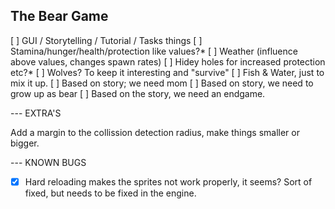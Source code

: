 ## The Bear Game

[ ] GUI / Storytelling / Tutorial / Tasks things
[ ] Stamina/hunger/health/protection like values?*
[ ] Weather (influence above values, changes spawn rates)
[ ] Hidey holes for increased protection etc?*
[ ] Wolves? To keep it interesting and "survive"
[ ] Fish & Water, just to mix it up.
[ ] Based on story; we need mom
[ ] Based on story, we need to grow up as bear
[ ] Based on the story, we need an endgame.

--- EXTRA'S

Add a margin to the collission detection radius, make things smaller or bigger.

--- KNOWN BUGS

- [X] Hard reloading makes the sprites not work properly, it seems?  Sort of fixed, but needs to be fixed in the engine.
